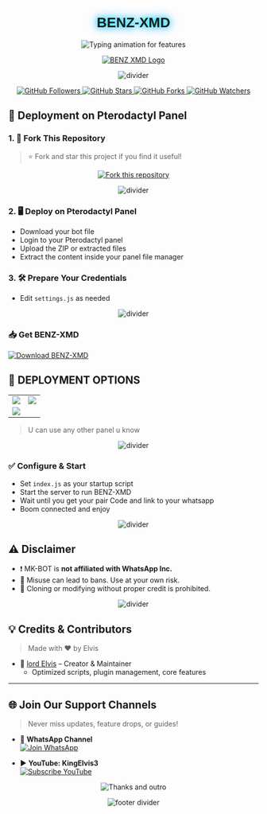 <!-- BENZ-XMD README HEADER -->

<!-- Title -->
<h1 align="center" style="font-family: 'Orbitron', sans-serif; text-shadow: 0 0 10px #00ffff, 0 0 20px #0088ff;">
  BENZ-XMD
</h1>

<!-- Typing Animation -->
<p align="center">
  <img src="https://readme-typing-svg.demolab.com?font=Orbitron&weight=600&size=25&duration=4000&pause=1000&color=00F7FF&center=true&vCenter=true&width=500&lines=ULTIMATE+WHATSAPP+BOT;MULTI-DEVICE+SUPPORT;POWERED+BY+BAILEYS;FAST++SECURE++RELIABLE" alt="Typing animation for features" />
</p>

<!-- Logo -->
<p align="center">
  <a href="https://github.com/Lordblast2">
    <img alt="BENZ XMD Logo" height="auto" src="https://files.catbox.moe/bx5jrc.jpg">
  </a>
</p>

<!-- Divider GIF -->
<p align="center"><img src="https://i.imgur.com/LyHic3i.gif" alt="divider"/></p>

<!-- GitHub Badges -->
<p align="center">
  <a href="https://github.com/Lordblast2?tab=followers">
    <img src="https://img.shields.io/github/followers/Lordblast2?label=Followers&style=flat&color=blue" alt="GitHub Followers" />
  </a>
  <a href="https://github.com/Lordblast2/BENZ-XMD/stargazers">
    <img src="https://img.shields.io/github/stars/Lordblast2/BENZ-XMD?label=Stars&style=flat&color=brightgreen" alt="GitHub Stars" />
  </a>
  <a href="https://github.com/Lordblast2/BENZ-XMD/network/members">
    <img src="https://img.shields.io/github/forks/Lordblast2/BENZ-XMD?label=Forks&style=flat&color=orange" alt="GitHub Forks" />
  </a>
  <a href="https://github.com/Lordblast2/BENZ-XMD/watchers">
    <img src="https://img.shields.io/github/watchers/Lordblast2/BENZ-XMD?label=Watching&style=flat&color=purple" alt="GitHub Watchers" />
  </a>
</p>

<!-- Deployment Section -->
## 🚀 Deployment on Pterodactyl Panel

### 1. 🍴 Fork This Repository
> ⭐ Fork and star this project if you find it useful!

<p align="center">
  <a href="https://github.com/Lordblast2/BENZ-XMD/fork">
    <img src="https://img.shields.io/badge/FORK-BENZ%20BOT-indigo?style=for-the-badge&logo=stackshare" alt="Fork this repository">
  </a>
</p>

<p align="center"><img src="https://i.imgur.com/LyHic3i.gif" alt="divider"/></p>


### 2. 🖥 Deploy on Pterodactyl Panel

- Download your bot file
- Login to your Pterodactyl panel
- Upload the ZIP or extracted files
- Extract the content inside your panel file manager

### 3. 🛠 Prepare Your Credentials

- Edit `settings.js` as needed

  

<p align="center"><img src="https://i.imgur.com/LyHic3i.gif" alt="divider"/></p>

### 📥 Get BENZ-XMD 

<p align="left">
  <a href="https://github.com/Lordblast2/BENZ-XMD/archive/refs/heads/main.zip" target="_blank">
    <img src="https://img.shields.io/badge/Download%20Bot-file-FF009D?style=for-the-badge&logo=github&logoColor=white" alt="Download BENZ-XMD" />
  </a>
</p>

## 📡 DEPLOYMENT OPTIONS

<div align="center">
  <table>
    <tr>
      <td>
        <a href="https://bot-hosting.net/?aff=1097457675723341836" target="_blank">
          <img src="https://img.shields.io/badge/BotHosting-8A2BE2?style=for-the-badge&logo=vercel&logoColor=white&labelColor=1a1a1a"/>
        </a>
      </td>
      <td>
        <a href="https://dashboard.katabump.com/auth/login#203630" target="_blank">
          <img src="https://img.shields.io/badge/Katabump-FF5722?style=for-the-badge&logo=codeberg&logoColor=white&labelColor=1a1a1a"/>
        </a>
      </td>
    </tr>
    <tr>
      <td colspan="2">
        <a href="https://dash.hmvhostings.com/register?ref=GKTSTyFY" target="_blank">
          <img src="https://img.shields.io/badge/HMVHosting-00ACC1?style=for-the-badge&logo=cloudflare&logoColor=white&labelColor=1a1a1a"/>
        </a>
      </td>
    </tr>
  </table>
</div>


> U can use any other panel u know
<p align="center"><img src="https://i.imgur.com/LyHic3i.gif" alt="divider"/></p>

### ✅ Configure & Start

- Set `index.js` as your startup script
- Start the server to run BENZ-XMD
- Wait until you get your pair Code and link to your whatsapp
- Boom connected and enjoy 

<p align="center"><img src="https://i.imgur.com/LyHic3i.gif" alt="divider"/></p>

## ⚠️ Disclaimer

- ❗ MK-BOT is **not affiliated with WhatsApp Inc.**
- 🚫 Misuse can lead to bans. Use at your own risk.
- 🛑 Cloning or modifying without proper credit is prohibited.

<p align="center"><img src="https://i.imgur.com/LyHic3i.gif" alt="divider"/></p>

## 💡 Credits & Contributors

> Made with ❤️ by Elvis

- 👤 [lord Elvis](https://github.com/lordblast2) – Creator & Maintainer  
  - Optimized scripts, plugin management, core features

---

## 🌐 Join Our Support Channels

> Never miss updates, feature drops, or guides!

- 📢 **WhatsApp Channel**  
  [![Join WhatsApp](https://img.shields.io/badge/Join%20WhatsApp-Channel-25D366?style=for-the-badge&logo=whatsapp&logoColor=white)](https://whatsapp.com/channel/0029Vb5qc6N2Jl8E3EcVBv0t)

- ▶️ **YouTube: KingElvis3**  
  [![Subscribe YouTube](https://img.shields.io/badge/Subscribe-YouTube-FF0000?style=for-the-badge&logo=youtube&logoColor=white)](https://youtube.com/@Xchristech)

<!-- Farewell Typing SVG -->
<p align="center">
  <img src="https://readme-typing-svg.demolab.com?font=Anton&size=25&pause=998&color=F51FFF&background=F7F2F20A&vCenter=true&random=false&width=340&lines=Have+a%F0%9F%91%8B!+Day;updates+are+always+done;Thanks+all+fam🚀♥️🦜" alt="Thanks and outro" />
</p>

<p align="center">
  <img src="https://i.imgur.com/LyHic3i.gif" alt="footer divider" />
</p>

